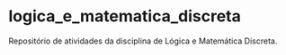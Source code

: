 # logica_e_matematica_discreta
Repositório de atividades da disciplina de Lógica e Matemática Discreta.
